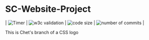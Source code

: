 # SC-Website-Project
| ![Timer](https://img.shields.io/date/1614013200?label=Turn%20In%20Time%3A) | ![w3c validation](https://img.shields.io/w3c-validation/html?targetUrl=https%3A%2F%2Fgithub.com%2Fkodokoto%2FSC-Website-Project%2Fblob%2Fmain%2Findex.html) | ![code size](https://img.shields.io/github/languages/code-size/kodokoto/SC-Website-Project) | ![number of commits](https://img.shields.io/github/commit-activity/w/kodokoto/SC-Website-Project) |


This is Chet's branch of a CSS logo
